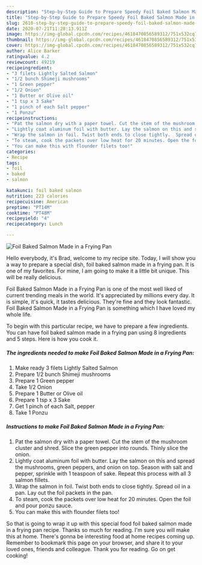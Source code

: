 ```yaml
---
description: "Step-by-Step Guide to Prepare Speedy Foil Baked Salmon Made in a Frying Pan"
title: "Step-by-Step Guide to Prepare Speedy Foil Baked Salmon Made in a Frying Pan"
slug: 2610-step-by-step-guide-to-prepare-speedy-foil-baked-salmon-made-in-a-frying-pan
date: 2020-07-21T11:28:13.911Z
image: https://img-global.cpcdn.com/recipes/4618470856589312/751x532cq70/foil-baked-salmon-made-in-a-frying-pan-recipe-main-photo.jpg
thumbnail: https://img-global.cpcdn.com/recipes/4618470856589312/751x532cq70/foil-baked-salmon-made-in-a-frying-pan-recipe-main-photo.jpg
cover: https://img-global.cpcdn.com/recipes/4618470856589312/751x532cq70/foil-baked-salmon-made-in-a-frying-pan-recipe-main-photo.jpg
author: Alice Barker
ratingvalue: 4.2
reviewcount: 49219
recipeingredient:
- "3 filets Lightly Salted Salmon"
- "1/2 bunch Shimeji mushrooms"
- "1 Green pepper"
- "1/2 Onion"
- "1 Butter or Olive oil"
- "1 tsp x 3 Sake"
- "1 pinch of each Salt pepper"
- "1 Ponzu"
recipeinstructions:
- "Pat the salmon dry with a paper towel. Cut the stem of the mushroom cluster and shred. Slice the green pepper into rounds. Thinly slice the onion."
- "Lightly coat aluminum foil with butter. Lay the salmon on this and spread the mushrooms, green peppers, and onion on top. Season with salt and pepper, sprinkle with 1 teaspoon of sake. Repeat this process with all 3 salmon fillets."
- "Wrap the salmon in foil. Twist both ends to close tightly.  Spread oil in a pan. Lay out the foil packets in the pan."
- "To steam, cook the packets over low heat for 20 minutes. Open the foil and pour ponzu sauce."
- "You can make this with flounder filets too!"
categories:
- Recipe
tags:
- foil
- baked
- salmon

katakunci: foil baked salmon 
nutrition: 223 calories
recipecuisine: American
preptime: "PT14M"
cooktime: "PT48M"
recipeyield: "4"
recipecategory: Lunch

---
```



![Foil Baked Salmon Made in a Frying Pan](https://img-global.cpcdn.com/recipes/4618470856589312/751x532cq70/foil-baked-salmon-made-in-a-frying-pan-recipe-main-photo.jpg)

Hello everybody, it's Brad, welcome to my recipe site. Today, I will show you a way to prepare a special dish, foil baked salmon made in a frying pan. It is one of my favorites. For mine, I am going to make it a little bit unique. This will be really delicious.



Foil Baked Salmon Made in a Frying Pan is one of the most well liked of current trending meals in the world. It's appreciated by millions every day. It is simple, it's quick, it tastes delicious. They're fine and they look fantastic. Foil Baked Salmon Made in a Frying Pan is something which I have loved my whole life.


To begin with this particular recipe, we have to prepare a few ingredients. You can have foil baked salmon made in a frying pan using 8 ingredients and 5 steps. Here is how you cook it.

<!--inarticleads1-->

##### The ingredients needed to make Foil Baked Salmon Made in a Frying Pan:

1. Make ready 3 filets Lightly Salted Salmon
1. Prepare 1/2 bunch Shimeji mushrooms
1. Prepare 1 Green pepper
1. Take 1/2 Onion
1. Prepare 1 Butter or Olive oil
1. Prepare 1 tsp x 3 Sake
1. Get 1 pinch of each Salt, pepper
1. Take 1 Ponzu




<!--inarticleads2-->

##### Instructions to make Foil Baked Salmon Made in a Frying Pan:

1. Pat the salmon dry with a paper towel. Cut the stem of the mushroom cluster and shred. Slice the green pepper into rounds. Thinly slice the onion.
1. Lightly coat aluminum foil with butter. Lay the salmon on this and spread the mushrooms, green peppers, and onion on top. Season with salt and pepper, sprinkle with 1 teaspoon of sake. Repeat this process with all 3 salmon fillets.
1. Wrap the salmon in foil. Twist both ends to close tightly.  Spread oil in a pan. Lay out the foil packets in the pan.
1. To steam, cook the packets over low heat for 20 minutes. Open the foil and pour ponzu sauce.
1. You can make this with flounder filets too!




So that is going to wrap it up with this special food foil baked salmon made in a frying pan recipe. Thanks so much for reading. I'm sure you will make this at home. There's gonna be interesting food at home recipes coming up. Remember to bookmark this page on your browser, and share it to your loved ones, friends and colleague. Thank you for reading. Go on get cooking!
